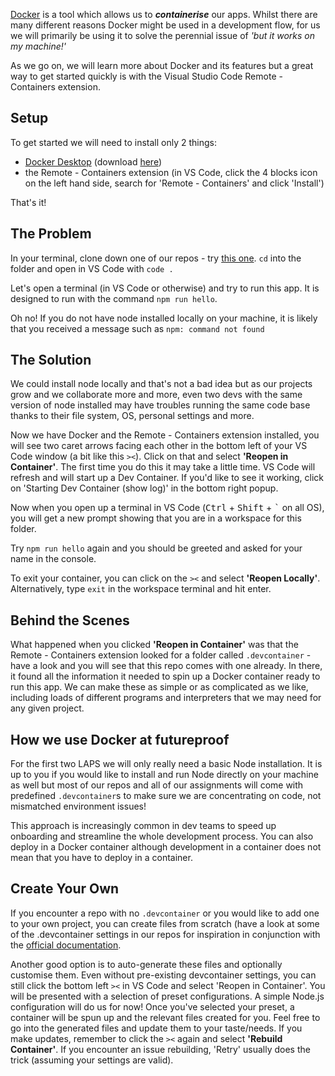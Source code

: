 [Docker](https://www.docker.com/) is a tool which allows us to **_containerise_** our apps. Whilst there are many different reasons Docker might be used in a development flow, for us we will primarily be using it to solve the perennial issue of _'but it works on my machine!'_

As we go on, we will learn more about Docker and its features but a great way to get started quickly is with the Visual Studio Code Remote - Containers extension.

## Setup
To get started we will need to install only 2 things:
- [Docker Desktop](https://www.docker.com/products/docker-desktop) (download [here](https://www.docker.com/products/docker-desktop))
- the Remote - Containers extension (in VS Code, click the 4 blocks icon on the left hand side, search for 'Remote - Containers' and click 'Install')

That's it!

## The Problem
In your terminal, clone down one of our repos - try [this one](https://github.com/getfutureproof/fp_study_notes_hello_docker). `cd` into the folder and open in VS Code with `code .`

Let's open a terminal (in VS Code or otherwise) and try to run this app. It is designed to run with the command `npm run hello`.

Oh no! If you do not have node installed locally on your machine, it is likely that you received a message such as `npm: command not found`

## The Solution
We could install node locally and that's not a bad idea but as our projects grow and we collaborate more and more, even two devs with the same version of node installed may have troubles running the same code base thanks to their file system, OS, personal settings and more.

Now we have Docker and the Remote - Containers extension installed, you will see two caret arrows facing each other in the bottom left of your VS Code window (a bit like this `><`). Click on that and select **'Reopen in Container'**. The first time you do this it may take a little time. VS Code will refresh and will start up a Dev Container. If you'd like to see it working, click on 'Starting Dev Container (show log)' in the bottom right popup.

Now when you open up a terminal in VS Code (<kbd>Ctrl</kbd> + <kbd>Shift</kbd> + <kbd>`</kbd> on all OS), you will get a new prompt showing that you are in a workspace for this folder.

Try `npm run hello` again and you should be greeted and asked for your name in the console.

To exit your container, you can click on the `><` and select **'Reopen Locally'**. Alternatively, type `exit` in the workspace terminal and hit enter.

## Behind the Scenes
What happened when you clicked **'Reopen in Container'** was that the Remote - Containers extension looked for a folder called `.devcontainer` - have a look and you will see that this repo comes with one already. In there, it found all the information it needed to spin up a Docker container ready to run this app. We can make these as simple or as complicated as we like, including loads of different programs and interpreters that we may need for any given project. 

## How we use Docker at futureproof
For the first two LAPS we will only really need a basic Node installation. It is up to you if you would like to install and run Node directly on your machine as well but most of our repos and all of our assignments will come with predefined `.devcontainer`s to make sure we are concentrating on code, not mismatched environment issues! 

This approach is increasingly common in dev teams to speed up onboarding and streamline the whole development process. You can also deploy in a Docker container although development in a container does not mean that you have to deploy in a container.


## Create Your Own
If you encounter a repo with no `.devcontainer` or you would like to add one to your own project, you can create files from scratch (have a look at some of the .devcontainer settings in our repos for inspiration in conjunction with the [official documentation](https://code.visualstudio.com/docs/remote/containers#_create-a-devcontainerjson-file).

Another good option is to auto-generate these files and optionally customise them. Even without pre-existing devcontainer settings, you can still click the bottom left `><` in VS Code and select 'Reopen in Container'. You will be presented with a selection of preset configurations. A simple Node.js configuration will do us for now! Once you've selected your preset, a container will be spun up and the relevant files created for you. Feel free to go into the generated files and update them to your taste/needs. If you make updates, remember to click the `><` again and select **'Rebuild Container'**. If you encounter an issue rebuilding, 'Retry' usually does the trick (assuming your settings are valid).